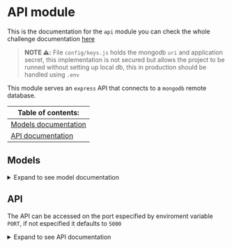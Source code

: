 # API module

This is the documentation for the `api` module you can check the whole challenge documentation [here](../README.md)

> **NOTE :warning::** File `config/keys.js` holds the mongodb `uri` and application secret, this implementation is not secured but allows the project to be runned without setting up local db, this in production should be handled using `.env`

This module serves an `express` API that connects to a `mongodb` remote database.

Table of contents:                       |
----------------------                   |
[Models documentation](#models)          |
[API documentation](#api)                |

## Models

<details>
  <summary>Expand to see model documentation</summary>
  
  ### User

  Field | Description | Type |
  :----:|:-----------:|:----:|
  `email`| User email (unique) | `String` |
  `password`| User password (encrypted) | `String` |
  `keys`| User generated keys (unique) | `[ObjectId]` |

  ### Key

  Field | Description | Type |
  :----:|:-----------:|:----:|
  `key`| Api key (unique) | `String` |
  `requestCount`| Times this key has been used (encrypted) | `String` |
  `owner`| User that created the key | `ObjectId` |
  `requests`| Requests made using the key | `[ObjectId]` |
  
  ### Request

  Field | Description | Type |
  :----:|:-----------:|:----:|
  `path`| IPFS HTTP endpoint requested | `String` |
  `httpMethod`| HTTP method of the requested | `String` |
  `startTime`| Time the initial request was made | `String` |
  `apiKey`| key used to access the api | `ObjectId` |

</details>


## API
The API can be accessed on the port especified by enviroment variable `PORT`, if not especified it defaults to `5000`

<details>
  <summary>Expand to see API documentation</summary>
  
  ### Endpoints

  Model | Overview | Documentation |
  :----:|:--------:|:-------------:|          
  `User` | `POST /api/users/login` | [User login]() |
  `User` | `POST /api/users/register` | [User register]() |
  `User` | `POST /api/users/keys` | [User keys]() |
  `Key` | `POST /api/keys/create` | [Generate Key]() |
  `Key` | `POST /api/keys/remove` | [Remove Key]() |

</details>
